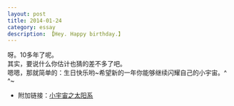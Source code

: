 ```yaml
---
layout: post
title: 2014-01-24
category: essay
description: 【Hey. Happy birthday.】
---
```


呀。10多年了呢。<br />
其实，要说什么你估计也猜的差不多了吧。<br />
嗯嗯，那就简单的：生日快乐哟~希望新的一年你能够继续闪耀自己的小宇宙。^ ^~<br />

- 附加链接：[小宇宙之太阳系][sun]

[sun]: http://fangyi.me/sun.html

